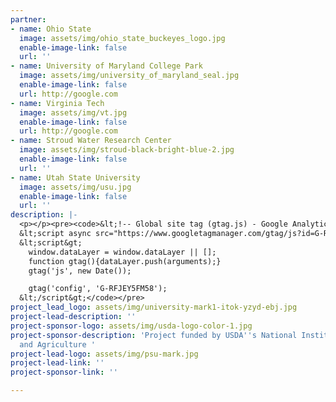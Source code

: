 ```yaml
---
partner:
- name: Ohio State
  image: assets/img/ohio_state_buckeyes_logo.jpg
  enable-image-link: false
  url: ''
- name: University of Maryland College Park
  image: assets/img/university_of_maryland_seal.jpg
  enable-image-link: false
  url: http://google.com
- name: Virginia Tech
  image: assets/img/vt.jpg
  enable-image-link: false
  url: http://google.com
- name: Stroud Water Research Center
  image: assets/img/stroud-black-bright-blue-2.jpg
  enable-image-link: false
  url: ''
- name: Utah State University
  image: assets/img/usu.jpg
  enable-image-link: false
  url: ''
description: |-
  <p></p><pre><code>&lt;!-- Global site tag (gtag.js) - Google Analytics --&gt;
  &lt;script async src="https://www.googletagmanager.com/gtag/js?id=G-RFJEY5FM58"&gt;&lt;/script&gt;
  &lt;script&gt;
    window.dataLayer = window.dataLayer || [];
    function gtag(){dataLayer.push(arguments);}
    gtag('js', new Date());

    gtag('config', 'G-RFJEY5FM58');
  &lt;/script&gt;</code></pre>
project_lead_logo: assets/img/university-mark1-itok-yzyd-ebj.jpg
project-lead-description: ''
project-sponsor-logo: assets/img/usda-logo-color-1.jpg
project-sponsor-description: 'Project funded by USDA''s National Institute of Food
  and Agriculture '
project-lead-logo: assets/img/psu-mark.jpg
project-lead-link: ''
project-sponsor-link: ''

---
```

